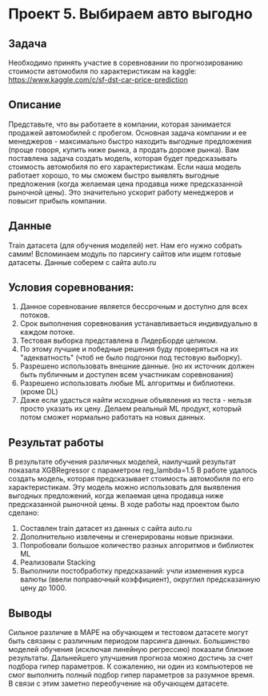 # Проект 5. Выбираем авто выгодно

## Задача
Необходимо принять участие в соревновании по прогнозированию стоимости автомобиля по характеристикам на kaggle: https://www.kaggle.com/c/sf-dst-car-price-prediction

## Описание
Представьте, что вы работаете в компании, которая занимается продажей автомобилей с пробегом. Основная задача компании и ее менеджеров - максимально быстро находить выгодные предложения (проще говоря, купить ниже рынка, а продать дороже рынка).
Вам поставлена задача создать модель, которая будет предсказывать стоимость автомобиля по его характеристикам. 
Если наша модель работает хорошо, то мы сможем быстро выявлять выгодные предложения (когда желаемая цена продавца ниже предсказанной рыночной цены). Это значительно ускорит работу менеджеров и повысит прибыль компании.

## Данные
Train датасета (для обучения моделей) нет. Нам его нужно собрать самим! Вспоминаем модуль по парсингу сайтов или ищем готовые датасеты. Данные соберем с сайта auto.ru

## Условия соревнования:
1. Данное соревнование является бессрочным и доступно для всех потоков.
2. Срок выполнения соревнования устанавливаеться индивидуально в каждом потоке.
3. Тестовая выборка представлена в ЛидерБорде целиком.
4. По этому лучшие и победные решения буду проверяться на их "адекватность" (чтоб не было подгонки под тестовую выборку).
5. Разрешено использовать внешние данные. (но их источник должен быть публичным и доступен всем участникам соревнования)
6. Разрешено использовать любые ML алгоритмы и библиотеки. (кроме DL)
7. Даже если удасться найти исходные объявления из теста - нельзя просто указать их цену. Делаем реальный ML продукт, который потом сможет нормально работать на новых данных.

## Результат работы
В результате обучения различных моделей, наилучший результат показала XGBRegressor с параметром reg_lambda=1.5 
В работе удалось создать модель, которая предсказывает стоимость автомобиля по его характеристикам. 
Эту модель можно использовать для выявления выгодных предложений, когда желаемая цена продавца ниже предсказанной рыночной цены. 
В ходе работы над проектом было сделано:

1. Составлен train датасет из данных с сайта auto.ru
2. Дополнительно извлечены и сгенерированы новые признаки.
3. Попробовали большое количество разных алгоритмов и библиотек ML
4. Реализовали Stacking
5. Выполнили постобработку предсказаний: учли изменения курса валюты (ввели поправочный коэффициент), округлил предсказанную цену до 1000.

## Выводы

Сильное различие в MAPE на обучающем и тестовом датасете могут быть связаны с различным периодом парсинга данных. 
Большинство моделей обучения (исключая линейную регрессию) показали близкие результаты. 
Дальнейшего улучшения прогноза можно достичь за счет подбора гипер параметров. 
К сожалению, ни один из компьютеров не смог выполнить полный подбор гипер параметров за разумное время. 
В связи с этим заметно переобучение на обучающем датасете.